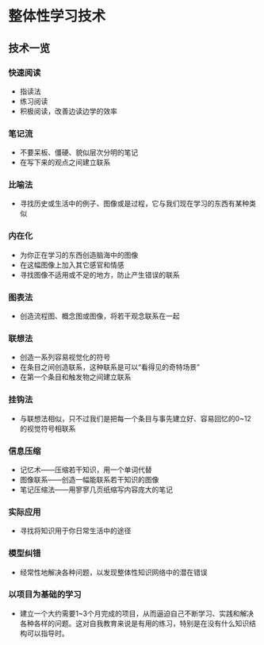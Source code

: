 # 整体性学习技术
## **技术一览**
### 快速阅读
- 指读法
- 练习阅读
- 积极阅读，改善边读边学的效率

### 笔记流
- 不要呆板、僵硬、貌似层次分明的笔记
- 在写下来的观点之间建立联系

### 比喻法
- 寻找历史或生活中的例子、图像或是过程，它与我们现在学习的东西有某种类似

### 内在化
- 为你正在学习的东西创造脑海中的图像
- 在这幅图像上加入其它感官和情感
- 寻找图像不适用或不足的地方，防止产生错误的联系

### 图表法
- 创造流程图、概念图或图像，将若干观念联系在一起

### 联想法
- 创造一系列容易视觉化的符号
- 在条目之间创造联系，这种联系是可以“看得见的奇特场景”
- 在第一个条目和触发物之间建立联系

### 挂钩法
- 与联想法相似，只不过我们是把每一个条目与事先建立好、容易回忆的0~12的视觉符号相联系

### 信息压缩
- 记忆术——压缩若干知识，用一个单词代替
- 图像联系——创造一幅能联系若干知识的图像
- 笔记压缩法——用寥寥几页纸缩写内容庞大的笔记

### 实际应用
- 寻找将知识用于你日常生活中的途径

### 模型纠错
- 经常性地解决各种问题，以发现整体性知识网络中的潜在错误

### 以项目为基础的学习
- 建立一个大约需要1~3个月完成的项目，从而逼迫自己不断学习、实践和解决各种各样的问题。这对自我教育来说是有用的练习，特别是在没有什么知识结构可以指导时。

